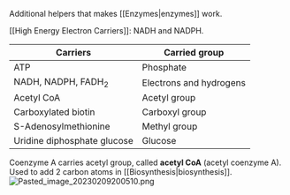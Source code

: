 Additional helpers that makes [[Enzymes|enzymes]] work.

[[High Energy Electron Carriers]]: NADH and NADPH.

| Carriers                      | Carried group                |
| ----------------------------- | ----------------------- |
| ATP                           | Phosphate               |
| NADH, NADPH, FADH<sub>2</sub> | Electrons and hydrogens |
| Acetyl CoA                    | Acetyl group            |
| Carboxylated biotin           | Carboxyl group          |
| S-Adenosylmethionine          | Methyl group            |
| Uridine diphosphate glucose   | Glucose                        |

Coenzyme A carries acetyl group, called <b>acetyl CoA</b> (acetyl coenzyme A). Used to add 2 carbon atoms in [[Biosynthesis|biosynthesis]].
![Pasted_image_20230209200510.png](pasted_image_20230209200510.png)
